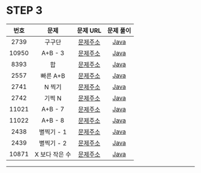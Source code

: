 # STEP 3

| 번호  | 문제                          |                               문제 URL                               |                                                                                                              문제 풀이                                                                                                               |
| :---: | :--------------------------: | :------------------------------------------------------------------: | :----------------------------------------------------------------------------------------------------------------------------------------------------------------------------------------------------------------------------------: |
| 2739 | 구구단         | [문제주소](https://www.acmicpc.net/problem/2739)  | [Java](https://github.com/dms873/Algorithm-Problems/blob/master/Baekjoon/src/step3/Gugudan.java) |
| 10950 | A+B - 3         | [문제주소](https://www.acmicpc.net/problem/10950)  | [Java](https://github.com/dms873/Algorithm-Problems/blob/master/Baekjoon/src/step3/AplusBminus3.java) |
| 8393 | 합         | [문제주소](https://www.acmicpc.net/problem/8393)  | [Java](https://github.com/dms873/Algorithm-Problems/blob/master/Baekjoon/src/step3/Sum.java) |
| 2557 | 빠른 A+B         | [문제주소](https://www.acmicpc.net/problem/15552)  | [Java](https://github.com/dms873/Algorithm-Problems/blob/master/Baekjoon/src/step3/SpeedAplusB.java) |
| 2741 | N 찍기         | [문제주소](https://www.acmicpc.net/problem/2741)  | [Java](https://github.com/dms873/Algorithm-Problems/blob/master/Baekjoon/src/step3/N.java) |
| 2742 | 기찍 N         | [문제주소](https://www.acmicpc.net/problem/2742)  | [Java](https://github.com/dms873/Algorithm-Problems/blob/master/Baekjoon/src/step3/Nreverse.java) |
| 11021 | A+B - 7         | [문제주소](https://www.acmicpc.net/problem/11021)  | [Java](https://github.com/dms873/Algorithm-Problems/blob/master/Baekjoon/src/step3/AplusBminus7.java) |
| 11022 | A+B - 8         | [문제주소](https://www.acmicpc.net/problem/11022)  | [Java](https://github.com/dms873/Algorithm-Problems/blob/master/Baekjoon/src/step3/AplusBminus8.java) |
| 2438 | 별찍기 - 1         | [문제주소](https://www.acmicpc.net/problem/2438)  | [Java](https://github.com/dms873/Algorithm-Problems/blob/master/Baekjoon/src/step3/Star1.java) |
| 2439 | 별찍기 - 2         | [문제주소](https://www.acmicpc.net/problem/2439)  | [Java](https://github.com/dms873/Algorithm-Problems/blob/master/Baekjoon/src/step3/Star2.java) |
| 10871 | X 보다 작은 수         | [문제주소](https://www.acmicpc.net/problem/10871)  | [Java](https://github.com/dms873/Algorithm-Problems/blob/master/Baekjoon/src/step3/SmallerThanX.java) |




---
